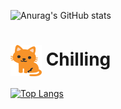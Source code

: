 ![Anurag's GitHub stats](https://github-readme-stats.vercel.app/api?username=two-six&show_icons=true&theme=dracula)
# <img src="./cat icon.png" width="50" height="50" align="center">&nbsp;Chilling
[![Top Langs](https://github-readme-stats.vercel.app/api/top-langs/?username=two-six)](https://github.com/anuraghazra/github-readme-stats)

